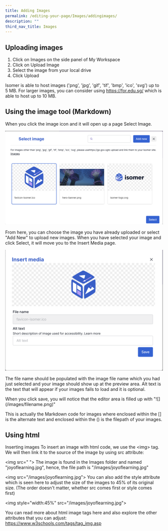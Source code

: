 ```yaml
---
title: Adding Images
permalink: /editing-your-page/Images/addingimages/
description: ""
third_nav_title: Images
---
```

## Uploading images 

1. Click on Images on the side panel of My Workspace
2. Click on Upload Image
3. Select the image from your local drive
4. Click Upload

Isomer is able to host images ('png', 'jpg', 'gif', 'tif', 'bmp', 'ico', 'svg') up to 5 MB. For larger images, you can consider using https://for.edu.sg/ which is able to host up to 10 MB.

## Using the image tool (Markdown)

When you click the image icon and it will open up a page Select Image. 

![](/images/addingimages.png)

From here, you can choose the image you have already uploaded or select "Add New" to upload new images. When you have selected your image and click Select, it will move you to the Insert Media page. 

![](/images/Insertmedia.png)

The file name should be populated with the image file name which you had just selected and your image should show up at the preview area. Alt text is the text that will appear if your images fails to load and it is optional.

When you click save, you will notice that the editor area is filled up with "!\[\](/images/filename.png)"

This is actually the Markdown code for images where enclosed within the \[\] is the alternate text and enclosed within the () is the filepath of your images.

## Using html

Inserting images
To insert an image with html code, we use the &lt;img&gt; tag. We will then link it to the source of the image by using src attribute:

&lt;img src=" "&gt;
The image is found in the Images folder and named "joyoflearning.jpg", hence, the file path is "/images/joyoflearning.jpg"

&lt;img src="/images/joyoflearning.jpg"&gt;
You can also add the style attribute which is seen here to adjust the size of the images to 45% of its original size. (The order doesn't matter, whether src comes first or style comes first)

&lt;img style="width:45%" src="/images/joyoflearning.jpg"&gt;

You can read more about html image tags here and also explore the other attributes that you can adjust: https://www.w3schools.com/tags/tag_img.asp